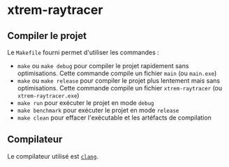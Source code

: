# xtrem-raytracer

## Compiler le projet

Le `Makefile` fourni permet d'utiliser les commandes :
* `make` ou `make debug` pour compiler le projet rapidement sans optimisations. Cette commande compile un fichier `main` (ou `main.exe`)
* `make` ou `make release` pour compiler le projet plus lentement mais sans optimisations. Cette commande compile un fichier `xtrem-raytracer` (ou `xtrem-raytracer.exe`)
* `make run` pour exécuter le projet en mode `debug`
* `make benchmark` pour exécuter le projet en mode `release`
* `make clean` pour effacer l'exécutable et les artéfacts de compilation

## Compilateur

Le compilateur utilisé est [`clang`](https://github.com/llvm/llvm-project/releases/tag/llvmorg-13.0.0).
